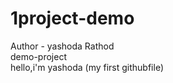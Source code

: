 # 1project-demo
Author - yashoda Rathod
<br>
demo-project
<br>
hello,i'm yashoda (my first githubfile)


